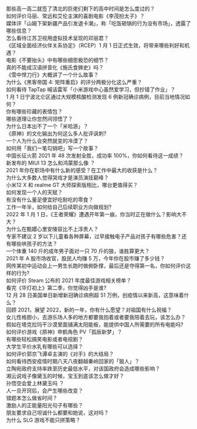 那些高一高二就签了清北的巨佬们剩下的高中时间是怎么度过的？  
如何评价马丽、常远和艾伦主演的喜剧电影《李茂扮太子》？  
媒体评「山姆下架新疆产品引发退卡潮」，称「吃饭砸锅的行为没有市场」，透露了哪些信息？  
怎么看待江苏卫视用虚拟技术呈现的邓丽君？  
《区域全面经济伙伴关系协定》（RCEP）1 月 1 日正式生效，将带来哪些利好和机遇？  
电影《不要抬头》中有哪些细思极恐的细节？  
真的不能成汉语拼音化《施氏食狮史》吗？  
《雪中悍刀行》大概讲了一个什么故事？  
为什么《黑客帝国 4: 矩阵重启》的评分两极分化这么严重？  
如何看待 TapTap 喊话雷军「小米游戏中心虽然爱学习，但抄错了作业」？  
1 月 1 日宁波北仑区通过大规模核酸检测发现 6 例新冠确诊病例，目前当地情况如何？  
你有哪些珍藏的表情包？  
哪些道理让你忽然间领悟了？  
为什么日本出不了一个「米哈游」？  
《原神》的文化输出为何这么多人批评讽刺?  
一个人为什么会突然就变的冷漠了？  
如何用「我们一笔勾销吧」写一个故事？  
中国长征火箭 2021 年 48 次发射全胜，成功率 100%，你如何看待这一成绩？  
新发布的 MIUI 13 怎么和鸿蒙那么像 ？  
2021 年你在职场中有什么新的感受？在工作中最大的收获是什么？  
为什么大多数人觉得哭戏才是演员演技巅峰？  
小米12 X 和 realme GT 大师探索版相比，哪台更值得买？  
如何发现一个人的天赋？  
有没有什么量足便宜好吃耐吃的零食？  
工作一年半，如何给自己后续职业方向做规划?  
2022 年 1 月 1 日，《王者荣耀》遭遇开年第一崩，你当时正在做什么？影响大不大？  
为什么在甄嬛心里安陵容比不上淳贵人？  
专家不建议 2 岁以下儿童看各种屏幕，过早接触电子产品对孩子有哪些危害？还有哪些哄孩子的方法？  
一个体重 140 斤的成年男子面对一只 70 斤的狼，谁胜算更大？  
2021 年 A 股市场收官，股民人均赚 5 万，今年你在股市赚了多少钱？  
网传某初中运动会上一男生长跑时做俯卧撑，最后还是夺得第一名，你如何评价这样的行为?  
如何评价 Steam 公布的 2021 年度最佳游戏相关榜单？  
看完《华灯初上》第二季，你觉得凶手是谁?  
12 月 28 日美国单日新增新冠确诊病例超 51 万例，创疫情以来新高，这意味着什么？  
回顾 2021，展望 2022，新的一年，你有什么愿望？对祖国有什么祝福？  
女儿性格胆小，去游乐场人多的地方都要我抱着或者要我陪着去玩，该怎么办？  
假如在塔克拉玛干沙漠里面铺满太阳能板，能提供中国人所需要的所有电能吗?  
如何评价游戏《原神》申鹤角色 PV「孤辰新梦」？  
有哪些轻松搞笑电影或者电视剧？  
大学生平价水乳有哪些可以选择？  
如何评价郭京飞谭卓主演的《对手》的大结局？  
如何看待西安疫情时期八天八夜翻越秦岭回家的「狠人」？  
立陶宛政府支持率跌至历史最低水平，对该国政府会造成哪些影响？  
湘云说戏子像黛玉的时候，宝玉到底该怎么做才好？  
孙悟空会爱上林黛玉吗 ？  
人一旦开窍后，会产生哪些改变？  
错题本怎么做省时间？  
激励人的正能量阳光句子有哪些？  
朋友要求自己坦诚什么都要和她说，这对吗？  
为什么 SLG 游戏不能只拼策略？  
